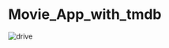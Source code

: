 # Movie_App_with_tmdb

![drive](https://drive.google.com/file/d/1CG0KEcFAgmuSOyrEncit4UfTQTYI0sg4/view?usp=sharing)



